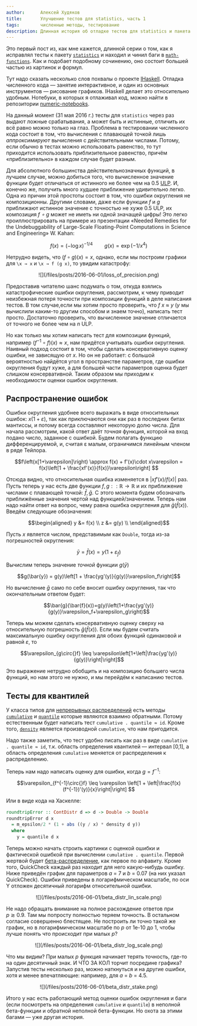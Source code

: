 ```yaml
---
author:      Алексей Худяков
title:       Улучшение тестов для statistics, часть 1
tags:        численные методы, тестирование
description: Длинная история об отладке тестов для statistics и пакета math-functions
---
```


Это первый пост из, как мне кажется, длинной серии о том, как я исправлял тесты к
пакету [`statistics`](http://hackage.haskell.org/package/statistics) и находил и
чинил баги в
[`math-functions`](http://hackage.haskell.org/package/math-functions). Как и
подобает подобному сочинению, оно состоит большей частью из картинок и
формул.

Тут надо сказать несколько слов похвалы о проекте
[IHaskell](http://hackage.haskell.org/package/ihaskell). Отладка численного кода
— занятие интерактивное, и один из основных инструментов — рисование
графиков. IHaskell делает это относительно удобным. Нотебуки, в которых я
отлаживал код, можно найти в репозитории
[numeric-notebooks](https://github.com/Shimuuar/numeric-notebooks).

На данный момент (31 мая 2016 г.) тесты для `statistics` через раз выдают ложные
срабатывания, а может быть и истинные, отличить их всё равно можно только на
глаз. Проблема в тестировании численного кода состоит в том, что вычисления с
плавающей точкой лишь _аппроксимируют_ вычисления с действительными
числами. Потому, если обычно в тестах можно использовать равенство, то тут
приходится использовать приблизительное равенство, причём «приблизительно» в
каждом случае будет разным.

Для абсолютного большинства действительнозначных функций, в лучшем случае, можно
добиться того, что вычисленное значение функции будет отличаться от истинного не
более чем на
<nobr>0.5 [ULP](https://en.wikipedia.org/wiki/Unit_in_the_last_place)</nobr>. И,
конечно же, получить много худшее приближение удивительно легко.
Одна из причин этой простоты состоит в том, что ошибки округления не
композиционны. Другими словами, даже если функции *f* и *g* приближают истинное
значение с точностью не хуже <nobr>0.5 ULP</nobr>, их композиция *f ∘ g* может не иметь ни
одной значащей цифры! Это легко проиллюстрировать на примере из презентации
«Needed Remedies for the Undebuggability of Large-Scale Floating-Point
Computations in Science and Engineering» W. Kahan:

$$f(x) = (-\log x)^{-1/4} \qquad g(x) = \exp( -1/x^4 ) $$

Нетрудно видеть, что $(f \circ g)(x) = x$, однако, если мы построим графики для
`\x → x` и `\x → f (g x)`, то увидим катастрофу:

<center>
![](/files/posts/2016-06-01/loss_of_precision.png)
</center>

Предоставив читателю шанс подумать о том, откуда взялись катастрофические ошибки
округления, рассмотрим, к чему приводит неизбежная потеря точности при композиции
функций в деле написания тестов. В том случае,если мы хотим просто проверить,
что <nobr>*f x ≈ y*</nobr> (*y* мы вычислили каким-то другим способом и знаем точно),
написать тест просто. Достаточно проверить, что вычисленное значение отличается
от точного не более чем на <nobr>*n* ULP</nobr>.

Но как только мы хотим написать тест для композиции функций, например
$(f^{-1}\circ{}f)(x)\approx{}x$, нам придётся учитывать ошибки округления.
Наивный подход состоит в том, чтобы сделать консервативную оценку ошибки, не
зависящую от *x*. Но он не работает: с большой вероятностью найдётся угол в
пространстве параметров, где ошибки округления будут хуже, а для большей части
параметров оценка будет слишком консервативной. Таким образом мы приходим к
необходимости оценки ошибок округления.


## Распространение ошибок

Ошибки округления удобнее всего выражать в виде относительных ошибок:
$x(1+\varepsilon)$, так как приключаются они как раз в последних битах мантиссы,
и потому всегда составляют некоторую долю числа. Для начала рассмотрим, какой
ответ даёт _точная_ функция, которой на вход подано число, заданное с
ошибкой. Будем полагать функцию дифференцируемой, и, считая ε малым, ограничимся
линейным членом в ряде Тейлора.

$$f\left(x[1+\varepsilon]\right)
 \approx f(x) + f'(x)\cdot x\varepsilon
 = f(x)\left[1 + \frac{xf'(x)}{f(x)}\varepsilon\right]
$$

Отсюда видно, что относительная ошибка изменяется в $|xf'(x) / f(x)|$ раз. Пусть
теперь у нас есть две функции $f,g :: \mathbb{R}\rightarrow\mathbb{R}$ и их
приближение числами с плавающей точкой: $\bar{f},\bar{g}$. С этого момента будем
обозначать приближённые значения чертой над функцией/значением. Теперь нам надо
найти ответ на вопрос, чему равна ошибка округления для $\bar{g}(\bar{f}(x))$.
Введём следующие обозначения:

$$\begin{aligned}
y &= f(x) \\
z &= g(y) \\
\end{aligned}$$

Пусть $x$ является числом, представимым как `Double`, тогда из-за погрешностей
округления:

$$\bar{y} = \bar{f}(x) = y(1 + \varepsilon_f)$$

Вычислим теперь значение _точной_ функции $g(\bar{y})$

$$g(\bar{y}) = g(y)\left[1 + \frac{yg'(y)}{g(y)}\varepsilon_f\right]$$

Но вычисление $\bar{g}$ само по себе вносит ошибку округления, так что
окончательным ответом будет:

$$\bar{g}(\bar{f}(x))=g(y)\left(1+\frac{yg'(y)}{g(y)}\varepsilon_f+\varepsilon_g\right)$$

Теперь мы можем сделать консервативную оценку сверху на относительную
погрешность $\bar{g}(\bar{f}(x))$. Если мы будем считать максимальную ошибку
округления для обоих функций одинаковой и равной _ε_, то

$$\varepsilon_{g\circ{}f} \leq \varepsilon\left[1+\left|\frac{yg'(y)}{g(y)}\right|\right]$$

Это выражение нетрудно обобщить и на композицию большего числа функций, но нам
этого не нужно, и мы перейдём к написанию тестов.



## Тесты для квантилей

У класса типов для
[непрерывных распределений](http://hackage.haskell.org/package/statistics-0.13.2.2/docs/Statistics-Distribution.html#t:ContDistr)
есть методы
[`cumulative`](https://en.wikipedia.org/wiki/Cumulative_distribution_function) и
[`quantile`](https://en.wikipedia.org/wiki/Quantile) которые являются взаимно
обратными. Потому естественным будет написать тест `cumulative . quantile ≈ id`.
Кроме того,
[`density`](https://en.wikipedia.org/wiki/Probability_density_function)
является производной `cumulative`, что нам пригодится.

Надо также заметить, что тест удобно писать как раз в виде `cumulative
. quantile ≈ id`, т.к. область определения квантилей — интервал [0,1], а область
определения `cumulative` меняется от распределения к распределению.

Теперь нам надо написать оценку для ошибки, когда $g = f^{-1}$:

$$\varepsilon_{f^{-1}\circ{}f}
\leq \varepsilon \left[1 + \left|\frac{f(x)(f^{-1})'(y)}{x}\right|\right]
$$

Или в виде кода на Хаскелле:

```haskell
roundtripError :: ContDistr d => d -> Double -> Double
roundtripError d x
  = m_epsilon/2 * (1 + abs ((y / x) * density d y))
  where
    y = quantile d x
```

Теперь можно начать строить картинки с оценкой ошибки и фактической ошибкой при
вычислении `cumulative . quantile`. Первой жертвой будет
[бета-распределение](https://en.wikipedia.org/wiki/Beta_distribution), как
первое по алфавиту. Кроме того, QuickCheck каждый раз находит для него
какую-нибудь ошибку. Ниже приведён график для параметров <nobr>*a* = 7</nobr> и
<nobr>*b* = 0.07</nobr> (на них указал QuickCheck). Ошибки приведены в
логарифмическом масштабе, по оси Y отложен десятичный логарифм относительной
ошибки.

<center>
![](/files/posts/2016-06-01/beta_distr_lin_scale.png)
</center>

Не надо обращать внимание на полное расхождение ответов при <nobr>*p* ≳ 0.9</nobr>. Там
мы попросту полностью теряем точность. В остальном согласие совершенно
блестящее. Не построить ли точно такой же график, но в логарифмическом масштабе
по *p* от 1e-10 до 1, чтобы лучше понять что происходит при малых *p*?

<center>
![](/files/posts/2016-06-01/beta_distr_log_scale.png)
</center>

Что мы видим? При малых *p* функция начинает терять точность, где-то на один
десятичный знак. И ЧТО ЗА КОЛ торчит посредине графика? Запустив тесты несколько
раз, можно наткнуться и на другие ошибки, хотя и менее впечатляющие: например,
для <nobr>*a* = *b* = 4.5</nobr>.

<center>
![](/files/posts/2016-06-01/beta_distr_stake.png)
</center>

Итого у нас есть работающий метод оценки ошибок округления и баги (если
посмотреть на определения `cumulative` и `quantile`) в неполной бета-функции и
обратной неполной бета-функции. Но охота за этими багами — уже другая история.
